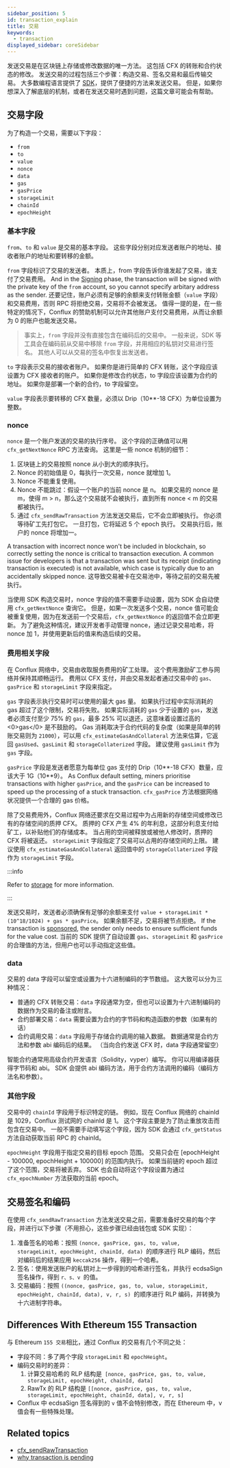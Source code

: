 ```yaml
---
sidebar_position: 5
id: transaction_explain
title: 交易
keywords:
  - transaction
displayed_sidebar: coreSidebar
---
```


发送交易是在区块链上存储或修改数据的唯一方法。 这包括 CFX 的转账和合约状态的修改。 发送交易的过程包括三个步骤：构造交易、签名交易和最后传输交易。 大多数编程语言提供了 [SDK](../../build/sdks-and-tools/sdks.md)，提供了便捷的方法来发送交易。 但是，如果你想深入了解底层的机制，或者在发送交易时遇到问题，这篇文章可能会有帮助。

## 交易字段

为了构造一个交易，需要以下字段：

* `from`
* `to`
* `value`
* `nonce`
* `data`
* `gas`
* `gasPrice`
* `storageLimit`
* `chainId`
* `epochHeight`

### 基本字段

`from`、`to` 和 `value` 是交易的基本字段。 这些字段分别对应发送者账户的地址、接收者账户的地址和要转移的金额。

`from` 字段标识了交易的发送者。 本质上，from 字段告诉你谁发起了交易，谁支付了交易费用。 And in the [Signing](#Signing) phase, the transaction will be signed with the private key of the `from` account, so you cannot specify arbitary address as the sender. 还要记住，账户必须有足够的余额来支付转账金额（`value` 字段）和交易费用，否则 RPC 将拒绝交易，交易将不会被发送。 值得一提的是，在一些特定的情况下，Conflux 的赞助机制可以允许其他账户支付交易费用，从而让余额为 0 的账户也能发送交易。

> 事实上，`from` 字段并没有直接包含在编码后的交易中。 一般来说，SDK 等工具会在编码前从交易中移除 `from` 字段，并用相应的私钥对交易进行签名。 其他人可以从交易的签名中恢复出发送者。

`to` 字段表示交易的接收者账户。 如果你是进行简单的 CFX 转账，这个字段应该设置为 CFX 接收者的账户。 如果你是修改合约状态，to 字段应该设置为合约的地址。 如果你是部署一个新的合约，to 字段留空。

`value` 字段表示要转移的 CFX 数量，必须以 Drip（10**-18 CFX）为单位设置为整数。

### nonce

`nonce` 是一个账户发送的交易的执行序号。 这个字段的正确值可以用 `cfx_getNextNonce` RPC 方法查询。 这里是一些 nonce 机制的细节：

1. 区块链上的交易按照 nonce 从小到大的顺序执行。
2. Nonce 的初始值是 0，每执行一次交易，nonce 就增加 1。
3. Nonce 不能重复使用。
4. Nonce 不能跳过：假设一个账户的当前 nonce 是 n。 如果交易的 nonce 是 m，使得 m > n，那么这个交易就不会被执行，直到所有 nonce < m 的交易都被执行。
5. 通过 `cfx_sendRawTransaction` 方法发送交易后，它不会立即被执行。 你必须等待矿工先打包它。 一旦打包，它将延迟 5 个 epoch 执行。 交易执行后，账户的 nonce 将增加一。

A transaction with incorrect nonce won't be included in blockchain, so correctly setting the nonce is critical to transaction execution. A common issue for developers is that a transaction was sent but its receipt (indicating transaction is executed) is not available, which case is typically due to an accidentally skipped nonce. 这导致交易被卡在交易池中，等待之前的交易先被执行。

当使用 SDK 构造交易时，nonce 字段的值不需要手动设置，因为 SDK 会自动使用 `cfx_getNextNonce` 查询它。 但是，如果一次发送多个交易，nonce 值可能会被重复使用，因为在发送前一个交易后，`cfx_getNextNonce` 的返回值不会立即更新。 为了避免这种情况，建议开发者手动管理 nonce，通过记录交易哈希，将 nonce 加 1，并使用更新后的值来构造后续的交易。

### 费用相关字段

在 Conflux 网络中，交易由收取服务费用的矿工处理。 这个费用激励矿工参与网络并保持其顺畅运行。 费用以 CFX 支付，并由交易发起者通过交易中的 `gas`、`gasPrice` 和 `storageLimit` 字段来指定。

`gas` 字段表示执行交易时可以使用的最大 gas 量。 如果执行过程中实际消耗的 gas 超过了这个限制，交易将失败。 如果实际消耗的 `gas` 少于设置的 `gas`，发送者必须支付至少 75% 的 `gas`，最多 25% 可以退还，这意味着设置过高的 <0>gas</0> 是不鼓励的。 Gas 消耗取决于合约代码的复杂度（如果是简单的转账交易则为 `21000`），可以用 `cfx_estimateGasAndCollateral` 方法来估算，它返回 `gasUsed`、`gasLimit` 和 `storageCollaterized` 字段。 建议使用 `gasLimit` 作为 `gas` 字段。

`gasPrice` 字段是发送者愿意为每单位 gas 支付的 Drip（10**-18 CFX）数量，应该大于 1G（10**9）。 As Conflux default setting, miners prioritise transactions with higher `gasPrice`, and the `gasPrice` can be increased to speed up the processing of a stuck transaction. `cfx_gasPrice` 方法根据网络状况提供一个合理的 gas 价格。

除了交易费用外，Conflux 网络还要求在交易过程中为占用新的存储空间或修改已有的存储空间的质押 CFX。 质押的 CFX 产生 4% 的年利息，这部分利息支付给矿工，以补贴他们的存储成本。 当占用的空间被释放或被他人修改时，质押的 CFX 将被返还。 `storageLimit` 字段指定了交易可以占用的存储空间的上限。 建议使用 `cfx_estimateGasAndCollateral` 返回值中的 `storageCollaterized` 字段作为 `storageLimit` 字段。

:::info

Refer to [storage](./storage.md) for more information.

:::

发送交易时，发送者必须确保有足够的余额来支付 `value + storageLimit * (10^18/1024) + gas * gasPrice`。 如果余额不足，交易将被节点拒绝。 If the transaction is [sponsored](./internal-contracts/sponsor-whitelist-control.md), the sender only needs to ensure sufficient funds for the value cost. 当前的 SDK 提供了自动设置 `gas`、`storageLimit` 和 `gasPrice` 的合理值的方法，但用户也可以手动指定这些值。

### data

交易的 data 字段可以留空或设置为十六进制编码的字节数组。 这大致可以分为三种情况：

* 普通的 CFX 转账交易：`data` 字段通常为空，但也可以设置为十六进制编码的数据作为交易的备注或附言。
* 合约部署交易：`data` 需要设置为合约的字节码和构造函数的参数（如果有的话）
* 合约调用交易：`data` 字段用于存储合约调用的输入数据。 数据通常是合约方法和参数 abi 编码后的结果。 （当向合约发送 CFX 时，data 字段通常留空）

智能合约通常用高级合约开发语言（Solidity，vyper）编写。 你可以用编译器获得字节码和 abi。 SDK 会提供 abi 编码方法，用于合约方法调用的编码（编码方法名和参数）。

### 其他字段

交易中的 `chainId` 字段用于标识特定的链。 例如，现在 Conflux 网络的 chainId 是 1029，Conflux 测试网的 chainId 是 1。 这个字段主要是为了防止重放攻击而包含在交易中。 一般不需要手动填写这个字段，因为 SDK 会通过 `cfx_getStatus` 方法自动获取当前 RPC 的 chainId。

`epochHeight` 字段用于指定交易的目标 epoch 范围。 交易只会在 [epochHeight - 100000, epochHeight + 100000] 的范围内执行。 如果当前链的 epoch 超过了这个范围，交易将被丢弃。 SDK 也会自动将这个字段设置为通过 `cfx_epochNumber` 方法获取的当前 epoch。

## 交易签名和编码

在使用 `cfx_sendRawTransaction` 方法发送交易之前，需要准备好交易的每个字段，并进行以下步骤（不用担心，这些步骤已经由钱包或 SDK 实现）：

1. 准备签名的哈希：按照 `(nonce, gasPrice, gas, to, value, storageLimit, epochHeight, chainId, data) `的顺序进行 RLP 编码，然后对编码后的结果应用 `keccak256` 操作，得到一个哈希。
2. 签名：使用发送账户的私钥对上一步得到的哈希进行签名，并执行 ecdsaSign 签名操作，得到 `r、s、v `的值。
3. 交易编码：按照 `((nonce, gasPrice, gas, to, value, storageLimit, epochHeight, chainId, data), v, r, s) `的顺序进行 RLP 编码，并转换为十六进制字符串。

## Differences With Ethereum 155 Transaction

与 Ethereum `155 交易`相比，通过 Conflux 的交易有几个不同之处：

* 字段不同：多了两个字段 `storageLimit` 和 `epochHeight`。
* 编码交易时的差异：
  1. 计算交易哈希的 RLP 结构是` [nonce, gasPrice, gas, to, value, storageLimit, epochHeight, chainId, data]`
  2. RawTx 的 RLP 结构是 `[[nonce, gasPrice, gas, to, value, storageLimit, epochHeight, chainId, data], v, r, s]`
* Conflux 中 ecdsaSign 签名得到的 `v` 值不会特别修改，而在 Ethereum 中，v 值会有一些特殊处理。

## Related topics

- [cfx_sendRawTransaction](../../build/json-rpc/cfx-namespace.md#cfx_sendrawtransaction)
- [why transaction is pending](../../../general/faq/core-space-transactions/why-transaction-is-pending.md)
